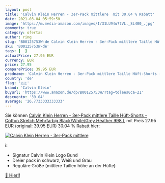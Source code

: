 ```yaml
---
layout: post
title: 'Calvin Klein Herren - 3er-Pack mittlere  mit 30.04 % Rabatt'
date: 2021-03-04 05:59:50
image: 'https://m.media-amazon.com/images/I/31LU94u7tVL._SL400_.jpg'
comments: true
category: ofertas
author: ring
slug: 'B00125753W-de Calvin Klein Herren - 3er-Pack mittlere Taille Hüft-Shorts...'
sku: 'B00125753W-de'
tags: [  ]
actualPrice: 27.95 EUR
currency: EUR
price: 27.95
comparePrice: 39.95 EUR
prodname: 'Calvin Klein Herren - 3er-Pack mittlere Taille Hüft-Shorts - Cotton Stretch  Mehrfarbig  Black/White/Grey Heather 998   L'
country: 'de'
flag: '🇩🇪'
brand: 'Calvin Klein'
buyurl: 'https://www.amazon.de/dp/B00125753W/?tag=tolees0ca-21'
descuento: '30.04'
average: '26.7733333333333'
---
```


Sie können [Calvin Klein Herren - 3er-Pack mittlere Taille Hüft-Shorts - Cotton Stretch  Mehrfarbig  Black/White/Grey Heather 998   L](https://www.amazon.de/dp/B00125753W/?tag=tolees0ca-21) mit Preis 27.95 EUR (original: 39.95 EUR) 30.04 % Rabatt hier:

[![Calvin Klein Herren - 3er-Pack mittlere ](https://m.media-amazon.com/images/I/31LU94u7tVL._SL400_.jpg)](https://www.amazon.de/dp/B00125753W/?tag=tolees0ca-21)

ℹ️:

- Signatur Calvin Klein Logo Bund
- Dreier pack in schwarz, Weiß und Grau
- Reguläre Größe (mittlere Taillen höhe an der Hüfte)

[🛒 Hier!!](https://www.amazon.de/dp/B00125753W/?tag=tolees0ca-21)
